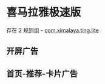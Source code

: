 # 喜马拉雅极速版

存在 2 规则组 - [com.ximalaya.ting.lite](/src/apps/com.ximalaya.ting.lite.ts)

## 开屏广告

## 首页-推荐-卡片广告
